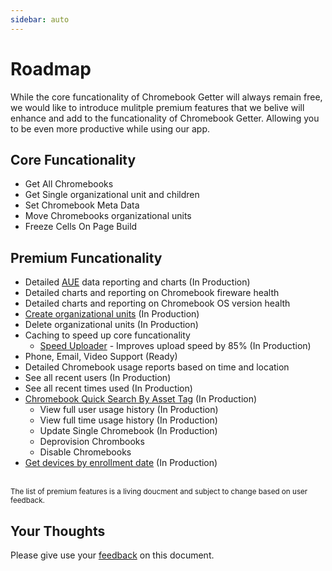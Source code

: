 ```yaml
---
sidebar: auto
---
```


# Roadmap

While the core funcationality of Chromebook Getter will always remain free, we would like to introduce mulitple premium features that we belive will enhance and add to the funcationality of Chromebook Getter. Allowing you to be even more productive while using our app. 

## Core Funcationality

* Get All Chromebooks
* Get Single organizational unit and children
* Set Chromebook Meta Data
* Move Chromebooks organizational units
* Freeze Cells On Page Build

## Premium Funcationality

* Detailed [AUE](https://support.google.com/chrome/a/answer/6220366?hl=en) data reporting and charts (In Production)
* Detailed charts and reporting on Chromebook fireware health
* Detailed charts and reporting on Chromebook OS version health
* [Create organizational units](/premium-account/manage-organizational-units/) (In Production)
* Delete organizational units (In Production)
* Caching to speed up core funcationality
    * [Speed Uploader](/premium-account/speed-uploader/) - Improves upload speed by 85% (In Production)
* Phone, Email, Video Support (Ready)
* Detailed Chromebook usage reports based on time and location
* See all recent users (In Production)
* See all recent times used (In Production)
* [Chromebook Quick Search By Asset Tag](/premium-account/device-quick-search/) (In Production)
    * View full user usage history (In Production)
    * View full time usage history (In Production)
    * Update Single Chromebook (In Production)
    * Deprovision Chrombooks
    * Disable Chromebooks
* [Get devices by enrollment date](/premium-account/enrollment-date/) (In Production)

\
<sup>The list of premium features is a living doucment and subject to change based on user feedback.</sup>

## Your Thoughts

Please give use your [feedback](https://forms.gle/wHenTrtWkYx3EutK9) on this document.
